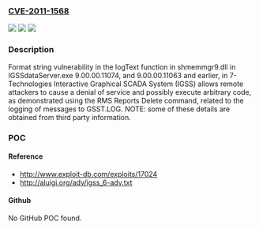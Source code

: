 ### [CVE-2011-1568](https://cve.mitre.org/cgi-bin/cvename.cgi?name=CVE-2011-1568)
![](https://img.shields.io/static/v1?label=Product&message=n%2Fa&color=blue)
![](https://img.shields.io/static/v1?label=Version&message=n%2Fa&color=blue)
![](https://img.shields.io/static/v1?label=Vulnerability&message=n%2Fa&color=brighgreen)

### Description

Format string vulnerability in the logText function in shmemmgr9.dll in IGSSdataServer.exe 9.00.00.11074, and 9.00.00.11063 and earlier, in 7-Technologies Interactive Graphical SCADA System (IGSS) allows remote attackers to cause a denial of service and possibly execute arbitrary code, as demonstrated using the RMS Reports Delete command, related to the logging of messages to GSST.LOG.  NOTE: some of these details are obtained from third party information.

### POC

#### Reference
- http://www.exploit-db.com/exploits/17024
- http://aluigi.org/adv/igss_6-adv.txt

#### Github
No GitHub POC found.

